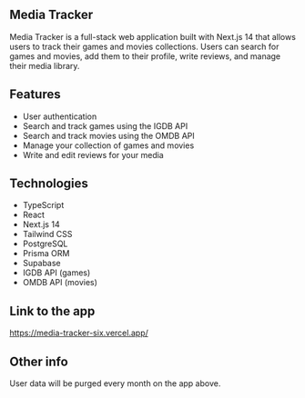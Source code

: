 ## Media Tracker

Media Tracker is a full-stack web application built with Next.js 14 that allows users to track their games and movies collections. Users can search for games and movies, add them to their profile, write reviews, and manage their media library.


## Features

- User authentication
- Search and track games using the IGDB API
- Search and track movies using the OMDB API
- Manage your collection of games and movies
- Write and edit reviews for your media


## Technologies

- TypeScript
- React
- Next.js 14
- Tailwind CSS
- PostgreSQL
- Prisma ORM
- Supabase
- IGDB API (games)
- OMDB API (movies)

## Link to the app

https://media-tracker-six.vercel.app/


## Other info

User data will be purged every month on the app above.
